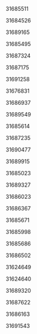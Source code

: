 31685511

31684526

31689165

31685495

31687324

31687175

31691258

31676831

31686937

31689549

31685614

31687235

31690477

31689915

31685023

31689327

31686023

31686367

31685671

31685998

31685686

31686502

31624649

31624640

31689320

31687622

31686163

31691543

